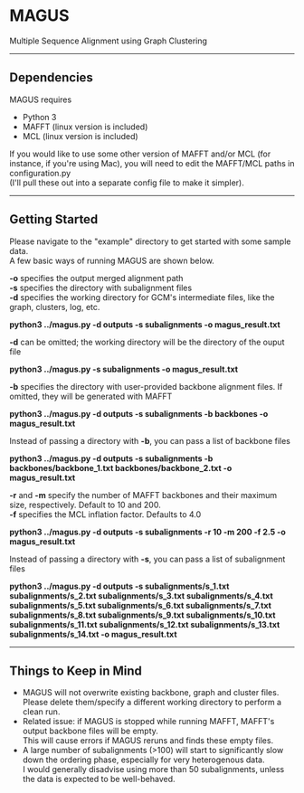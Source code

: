 # MAGUS
Multiple Sequence Alignment  using Graph Clustering

- - - -

## Dependencies
MAGUS requires
* Python 3
* MAFFT (linux version is included)
* MCL (linux version is included)

If you would like to use some other version of MAFFT and/or MCL (for instance, if you're using Mac),
you will need to edit the MAFFT/MCL paths in configuration.py  
(I'll pull these out into a separate config file to make it simpler).

- - - -

## Getting Started
Please navigate to the "example" directory to get started with some sample data.  
A few basic ways of running MAGUS are shown below.  

**-o** specifies the output merged alignment path  
**-s** specifies the directory with subalignment files  
**-d** specifies the working directory for GCM's intermediate files, like the graph, clusters, log, etc.  

**python3 ../magus.py -d outputs -s subalignments -o magus_result.txt**

**-d** can be omitted; the working directory will be the directory of the ouput file

**python3 ../magus.py -s subalignments -o magus_result.txt**

**-b** specifies the directory with user-provided backbone alignment files. If omitted, they will be generated with MAFFT

**python3 ../magus.py -d outputs -s subalignments -b backbones -o magus_result.txt**

Instead of passing a directory with **-b**, you can pass a list of backbone files

**python3 ../magus.py -d outputs -s subalignments -b backbones/backbone_1.txt backbones/backbone_2.txt -o magus_result.txt**

**-r** and **-m** specify the number of MAFFT backbones and their maximum size, respectively. Default to 10 and 200.  
**-f** specifies the MCL inflation factor. Defaults to 4.0

**python3 ../magus.py -d outputs -s subalignments -r 10 -m 200 -f 2.5 -o magus_result.txt**

Instead of passing a directory with **-s**, you can pass a list of subalignment files

**python3 ../magus.py -d outputs -s subalignments/s_1.txt subalignments/s_2.txt subalignments/s_3.txt subalignments/s_4.txt subalignments/s_5.txt subalignments/s_6.txt subalignments/s_7.txt subalignments/s_8.txt subalignments/s_9.txt subalignments/s_10.txt subalignments/s_11.txt subalignments/s_12.txt subalignments/s_13.txt subalignments/s_14.txt -o magus_result.txt**

- - - -

## Things to Keep in Mind

* MAGUS will not overwrite existing backbone, graph and cluster files.  
Please delete them/specify a different working directory to perform a clean run.
* Related issue: if MAGUS is stopped while running MAFFT, MAFFT's output backbone files will be empty.  
This will cause errors if MAGUS reruns and finds these empty files.
* A large number of subalignments (>100) will start to significantly slow down the ordering phase, especially for very heterogenous data.  
I would generally disadvise using more than 50 subalignments, unless the data is expected to be well-behaved.  
